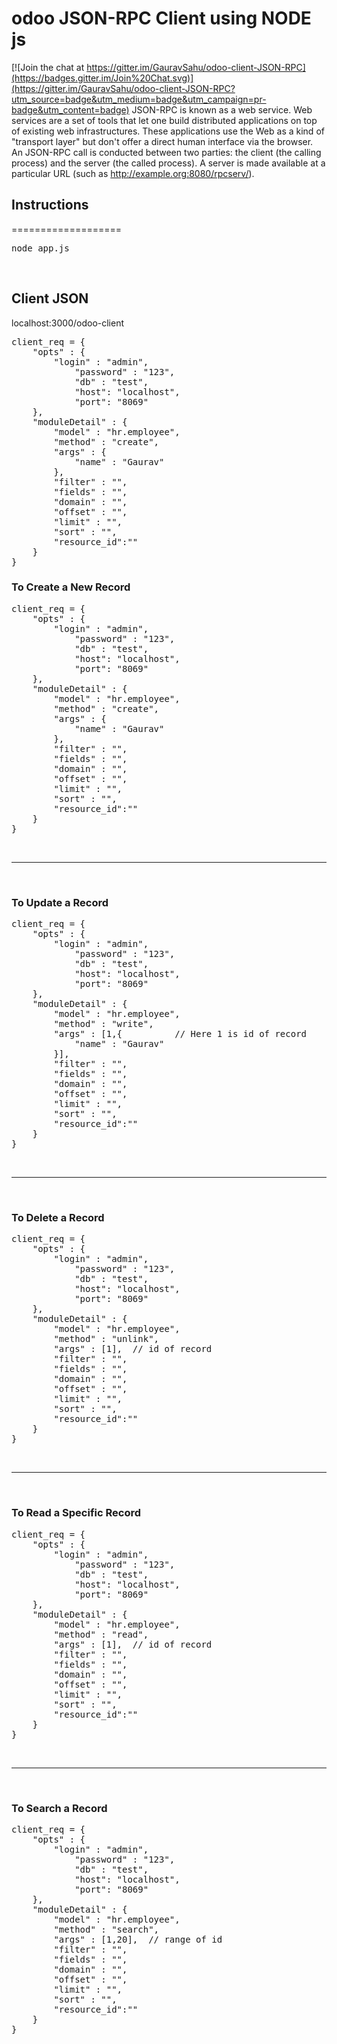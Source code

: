 odoo JSON-RPC Client using NODE js
===================

[![Join the chat at https://gitter.im/GauravSahu/odoo-client-JSON-RPC](https://badges.gitter.im/Join%20Chat.svg)](https://gitter.im/GauravSahu/odoo-client-JSON-RPC?utm_source=badge&utm_medium=badge&utm_campaign=pr-badge&utm_content=badge)
JSON-RPC is known as a web service. Web services are a set of tools that let one build distributed applications on top of existing web infrastructures. These applications use the Web as a kind of "transport layer" but don't offer a direct human interface via the browser.
<br>
An JSON-RPC call is conducted between two parties: the client (the calling process) and the server (the called process). A server is made available at a particular URL (such as http://example.org:8080/rpcserv/).
<br>
<h2>Instructions</h2>
===================
<pre>
node app.js
</pre>
<br>
<h2>Client JSON</h2>
localhost:3000/odoo-client
<br>
<pre>
client_req = {
	"opts" : {
		"login" : "admin",
       		"password" : "123",
       		"db" : "test",
       		"host": "localhost",
       		"port": "8069"
  	},
  	"moduleDetail" : {
  		"model" : "hr.employee",
  		"method" : "create",
  		"args" : {
  			"name" : "Gaurav"
  		},
  		"filter" : "",
  		"fields" : "",
  		"domain" : "",
  		"offset" : "",
  		"limit" : "",
  		"sort" : "",
  		"resource_id":""
  	}
}
</pre>

<h3>To Create a New Record  </h3>
<pre>
client_req = {
	"opts" : {
		"login" : "admin",
       		"password" : "123",
       		"db" : "test",
       		"host": "localhost",
       		"port": "8069"
  	},
  	"moduleDetail" : {
  		"model" : "hr.employee",
  		"method" : "create",
  		"args" : {
  			"name" : "Gaurav"
  		},
  		"filter" : "",
  		"fields" : "",
  		"domain" : "",
  		"offset" : "",
  		"limit" : "",
  		"sort" : "",
  		"resource_id":""
  	}
}
</pre>
<br/>
<hr />
<br/>
<h3>To Update a Record  </h3>
<pre>
client_req = {
	"opts" : {
		"login" : "admin",
       		"password" : "123",
       		"db" : "test",
       		"host": "localhost",
       		"port": "8069"
  	},
  	"moduleDetail" : {
  		"model" : "hr.employee",
  		"method" : "write",
  		"args" : [1,{          // Here 1 is id of record
  			"name" : "Gaurav"
  		}],
  		"filter" : "",
  		"fields" : "",
  		"domain" : "",
  		"offset" : "",
  		"limit" : "",
  		"sort" : "",
  		"resource_id":""
  	}
}
</pre>
<br/>
<hr />
<br/>
<h3>To Delete a Record</h3>
<pre>
client_req = {
	"opts" : {
		"login" : "admin",
       		"password" : "123",
       		"db" : "test",
       		"host": "localhost",
       		"port": "8069"
  	},
  	"moduleDetail" : {
  		"model" : "hr.employee",
  		"method" : "unlink",
  		"args" : [1],  // id of record
  		"filter" : "",
  		"fields" : "",
  		"domain" : "",
  		"offset" : "",
  		"limit" : "",
  		"sort" : "",
  		"resource_id":""
  	}
}
</pre>

<br/>
<hr />
<br/>
<h3>To Read a Specific Record</h3>
<pre>
client_req = {
	"opts" : {
		"login" : "admin",
       		"password" : "123",
       		"db" : "test",
       		"host": "localhost",
       		"port": "8069"
  	},
  	"moduleDetail" : {
  		"model" : "hr.employee",
  		"method" : "read",
  		"args" : [1],  // id of record
  		"filter" : "",
  		"fields" : "",
  		"domain" : "",
  		"offset" : "",
  		"limit" : "",
  		"sort" : "",
  		"resource_id":""
  	}
}
</pre>

<br/>
<hr />
<br/>
<h3>To Search a Record</h3>
<pre>
client_req = {
	"opts" : {
		"login" : "admin",
       		"password" : "123",
       		"db" : "test",
       		"host": "localhost",
       		"port": "8069"
  	},
  	"moduleDetail" : {
  		"model" : "hr.employee",
  		"method" : "search",
  		"args" : [1,20],  // range of id 
  		"filter" : "",
  		"fields" : "",
  		"domain" : "",
  		"offset" : "",
  		"limit" : "",
  		"sort" : "",
  		"resource_id":""
  	}
}
</pre>






